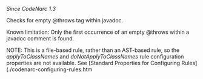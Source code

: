 
*Since CodeNarc 1.3*

Checks for empty @throws tag within javadoc.

Known limitation: Only the first occurrence of an empty @throws within a javadoc comment is found.

NOTE: This is a file-based rule, rather than an AST-based rule, so the *applyToClassNames* and
*doNotApplyToClassNames* rule configuration properties are not available. See
[Standard Properties for Configuring Rules](./codenarc-configuring-rules.htm